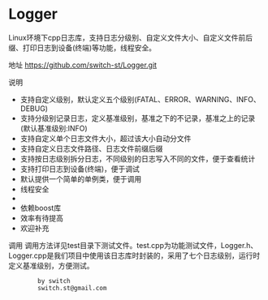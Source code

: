 Logger
======

Linux环境下cpp日志库，支持日志分级别、自定义文件大小、自定义文件前后缀、打印日志到设备(终端)等功能，线程安全。

地址
	https://github.com/switch-st/Logger.git

说明
 * 支持自定义级别，默认定义五个级别(FATAL、ERROR、WARNING、INFO、DEBUG)
 * 支持分级别记录日志，定义基准级别，基准之下的不记录，基准之上的记录(默认基准级别:INFO)
 * 支持自定义单个日志文件大小，超过该大小自动分文件
 * 支持自定义日志文件路径、日志文件前缀后缀
 * 支持按日志级别拆分日志，不同级别的日志写入不同的文件，便于查看统计
 * 支持打印日志到设备(终端)，便于调试
 * 默认提供一个简单的单例类，便于调用
 * 线程安全
 *   
 * 依赖boost库
 * 效率有待提高
 * 欢迎补充

调用
	调用方法详见test目录下测试文件。test.cpp为功能测试文件，Logger.h、Logger.cpp是我们项目中使用该日志库时封装的，采用了七个日志级别，运行时定义基准级别，方便测试。

			by switch
			switch.st@gmail.com

